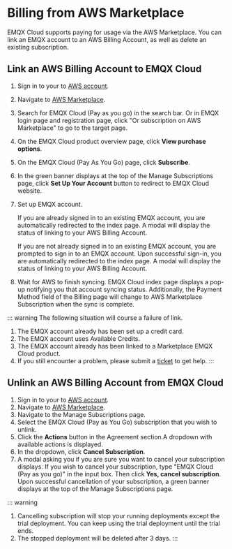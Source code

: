 # Billing from AWS Marketplace

EMQX Cloud supports paying for usage via the AWS Marketplace. You can link an EMQX account to an AWS Billing Account, as well as delete an existing subscription.


## Link an AWS Billing Account to EMQX Cloud

1. Sign in to your to [AWS account](https://aws.amazon.com/cn/console/).
2. Navigate to [AWS Marketplace](https://aws.amazon.com/marketplace).
3. Search for EMQX Cloud (Pay as you go) in the search bar. Or in EMQX login page and registration page, click "Or subscription on AWS Marketplace" to go to the target page.
4. On the EMQX Cloud product overview page, click **View purchase options**.
5. On the EMQX Cloud (Pay As You Go) page, click **Subscribe**.
6. In the green banner displays at the top of the Manage Subscriptions page, click **Set Up Your Account** button to redirect to EMQX Cloud website. 
7. Set up EMQX account.

	If you are already signed in to an existing EMQX account, you are automatically redirected to the index page. A modal will display the status of linking to your AWS Billing Account.

	If you are not already signed in to an existing EMQX account, you are prompted to sign in to an EMQX account. Upon successful sign-in, you are automatically redirected to the index page. A modal will display the status of linking to your AWS Billing Account.
8. Wait for AWS to finish syncing.
	EMQX Cloud index page displays a pop-up notifying you that account syncing status. Additionally, the Payment Method field of the Billing page will change to AWS Marketplace Subscription when the sync is complete.

::: warning
The following situation will course a failure of link.
1. The EMQX account already has been set up a credit card.
2. The EMQX account uses Available Credits.
3. The EMQX account already has been linked to a Marketplace EMQX Cloud product.
4. If you still encounter a problem, please submit a [ticket](../feature/tickets.md) to get help.
:::


## Unlink an AWS Billing Account from EMQX Cloud

1. Sign in to your to [AWS account](https://aws.amazon.com/cn/console/).
2. Navigate to [AWS Marketplace](https://aws.amazon.com/marketplace).
3. Navigate to the Manage Subscriptions page.
4. Select the EMQX Cloud (Pay as You Go) subscription that you wish to unlink.
5. Click the **Actions** button in the Agreement section.A dropdown with available actions is displayed.
6. In the dropdown, click **Cancel Subscription**.
7. A modal asking you if you are sure you want to cancel your subscription displays. If you wish to cancel your subscription, type "EMQX Cloud (Pay as you go)" in the input box. Then click **Yes, cancel subscription**. Upon successful cancellation of your subscription, a green banner displays at the top of the Manage Subscriptions page.

::: warning
1. Cancelling subscription will stop your running deployments except the trial deployment. You can keep using the trial deployment until the trial ends.
2. The stopped deployment will be deleted after 3 days.
:::



